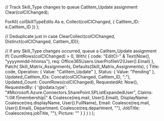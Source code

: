 // Track Skill_Type changes to queue CatItem_Update assignment
Clear(colCIChanged);

ForAll(
    colSkillTypeEdits As e,
    Collect(colCIChanged, { CatItem_ID: e.CatItem_ID })
);

// Deduplicate just in case
ClearCollect(colCIChanged, Distinct(colCIChanged, CatItem_ID));

// If any Skill_Type changes occurred, queue a CatItem_Update assignment
If(
    CountRows(colCIChanged) > 0,
    With(
        {
            code: "EditCI-" & Text(Now(), "yyyymmdd-hhnnss"),
            req:  Office365Users.UserProfileV2(User().Email)
        },
        Patch(
            Skill_Matrix_Assignments,
            Defaults(Skill_Matrix_Assignments),
            {
                Title: code,
                Operation: { Value: "CatItem_Update" },
                Status: { Value: "Pending" },
                Updated_CatItem_IDs: Concat(colCIChanged, CatItem_ID, ";"),
                Updated_Count: CountRows(colCIChanged),
                RequestedAt: Now(),
                RequestedBy: {
                    '@odata.type': "#Microsoft.Azure.Connectors.SharePoint.SPListExpandedUser",
                    Claims: "i:0#.f|membership|" & Coalesce(req.mail, User().Email),
                    DisplayName: Coalesce(req.displayName, User().FullName),
                    Email: Coalesce(req.mail, User().Email),
                    Department: Coalesce(req.department, ""),
                    JobTitle: Coalesce(req.jobTitle, ""),
                    Picture: ""
                }
            }
        )
    )
);
